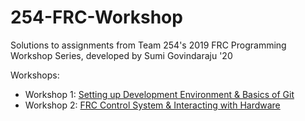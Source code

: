 # 254-FRC-Workshop
Solutions to assignments from Team 254's 2019 FRC Programming Workshop Series, developed by Sumi Govindaraju '20

Workshops:
* Workshop 1: [Setting up Development Environment & Basics of Git](https://docs.google.com/presentation/d/1T0OTn26EsqnWxQV2FXYCXNR-qB2Qi5wQQhhuMCewvmY/edit?usp=sharing)
* Workshop 2: [FRC Control System & Interacting with Hardware](https://docs.google.com/presentation/d/17bj6roWliAjScGrwWxZpVOveE4LgIJObDuQl2T9vnIs/edit?usp=sharing)
